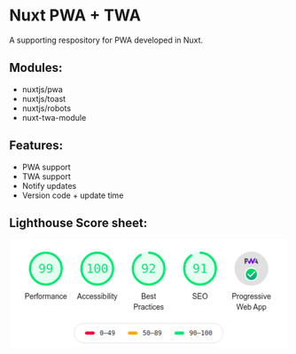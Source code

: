 # Nuxt PWA + TWA

A supporting respository for PWA developed in Nuxt.

## Modules:
* nuxtjs/pwa
* nuxtjs/toast
* nuxtjs/robots
* nuxt-twa-module


## Features:
* PWA support
* TWA support
* Notify updates
* Version code + update time


## Lighthouse Score sheet:

<img src='static/lighthouse.png' />